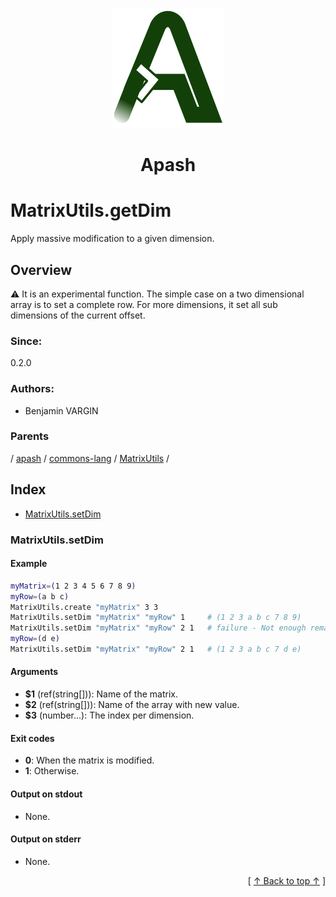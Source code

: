 
<div align='center' id='apash-top'>
  <a href='https://github.com/hastec-fr/apash'>
    <img alt='apash-logo' src='../../../../../../assets/apash-logo.svg'/>
  </a>

  # Apash
</div>

# MatrixUtils.getDim

Apply massive modification to a given dimension.

## Overview

⚠️ It is an experimental function.
The simple case on a two dimensional array is to set a complete row.
For more dimensions, it set all sub dimensions
of the current offset.

### Since:
0.2.0

### Authors:
* Benjamin VARGIN

### Parents
<!-- apash.parentBegin -->
[](../../../../.md) / [apash](../../../apash.md) / [commons-lang](../../commons-lang.md) / [MatrixUtils](../MatrixUtils.md) / 
<!-- apash.parentEnd -->

## Index

* [MatrixUtils.setDim](#matrixutilssetdim)

### MatrixUtils.setDim

#### Example
```bash
myMatrix=(1 2 3 4 5 6 7 8 9)
myRow=(a b c)
MatrixUtils.create "myMatrix" 3 3 
MatrixUtils.setDim "myMatrix" "myRow" 1     # (1 2 3 a b c 7 8 9)
MatrixUtils.setDim "myMatrix" "myRow" 2 1   # failure - Not enough remaining cell in the dimension
myRow=(d e)
MatrixUtils.setDim "myMatrix" "myRow" 2 1   # (1 2 3 a b c 7 d e)
```

#### Arguments

* **$1** (ref(string[])): Name of the matrix.
* **$2** (ref(string[])): Name of the array with new value.
* **$3** (number...): The index per dimension.

#### Exit codes

* **0**: When the matrix is modified.
* **1**: Otherwise.

#### Output on stdout

* None.

#### Output on stderr

* None.


  <div align='right'>[ <a href='#apash-top'>↑ Back to top ↑</a> ]</div>


